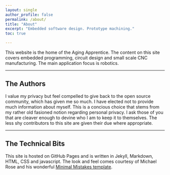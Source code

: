 ```yaml
---
layout: single
author_profile: false
permalink: /about/
title: "About"
excerpt: "Embedded software design. Prototype machining."
toc: true

---
```

This website is the home of the Aging Apprentice. The content on this site covers embedded programming, circuit design and small scale CNC manufacturing. The main application focus is robotics.

---
## The Authors
I value my privacy but feel compelled to give back to the open source community, which has given me so much. I have elected not to provide much information about myself. This is a concious choice that stems from my rather old fasioned notion regarding personal privacy. I ask those of you that are cleaver enough to devine who I am to keep it to themselves. The less shy contributors to this site are given their due where appropriate. 

---
## The Technical Bits
This site is hosted on GitHub Pages and is written in Jekyll, Markdown, HTML, CSS and javascript. The look and feel comes courtesy of Michael Rose and his wonderful [Minimal Mistakes template](https://mmistakes.github.io/minimal-mistakes/).  

